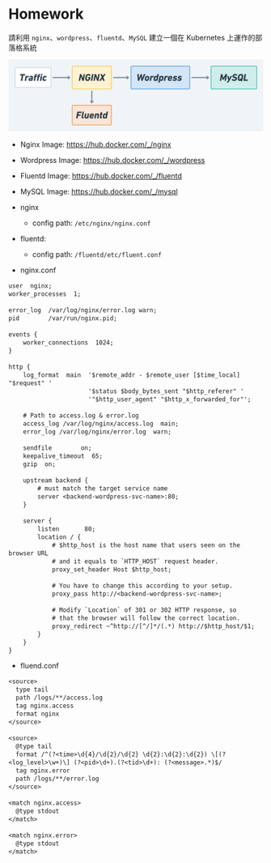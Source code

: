 # Homework

請利用 `nginx`、`wordpress`、`fluentd`、`MySQL` 建立一個在 Kubernetes 上運作的部落格系統

![](assets/example.png)

* Nginx Image: https://hub.docker.com/_/nginx
* Wordpress Image: https://hub.docker.com/_/wordpress
* Fluentd Image: https://hub.docker.com/_/fluentd
* MySQL Image: https://hub.docker.com/_/mysql

* nginx
  * config path: `/etc/nginx/nginx.conf`

* fluentd:
  * config path: `/fluentd/etc/fluent.conf`

* nginx.conf
```
user  nginx;
worker_processes  1;

error_log  /var/log/nginx/error.log warn;
pid        /var/run/nginx.pid;

events {
    worker_connections  1024;
}

http {
    log_format  main  '$remote_addr - $remote_user [$time_local] "$request" '
                      '$status $body_bytes_sent "$http_referer" '
                      '"$http_user_agent" "$http_x_forwarded_for"';

    # Path to access.log & error.log
    access_log /var/log/nginx/access.log  main;
    error_log /var/log/nginx/error.log  warn;

    sendfile        on;
    keepalive_timeout  65;
    gzip  on;

    upstream backend {
        # must match the target service name
        server <backend-wordpress-svc-name>:80;
    }

    server {
        listen       80;
        location / {
            # $http_host is the host name that users seen on the browser URL
            # and it equals to `HTTP_HOST` request header.
            proxy_set_header Host $http_host;

            # You have to change this according to your setup.
            proxy_pass http://<backend-wordpress-svc-name>;

            # Modify `Location` of 301 or 302 HTTP response, so
            # that the browser will follow the correct location.
            proxy_redirect ~^http://[^/]*/(.*) http://$http_host/$1;
        }
    }
}
```

* fluend.conf
```
<source>
  type tail
  path /logs/**/access.log
  tag nginx.access
  format nginx
</source>

<source>
  @type tail
  format /^(?<time>\d{4}/\d{2}/\d{2} \d{2}:\d{2}:\d{2}) \[(?<log_level>\w+)\] (?<pid>\d+).(?<tid>\d+): (?<message>.*)$/
  tag nginx.error
  path /logs/**/error.log
</source>

<match nginx.access>
  @type stdout
</match>

<match nginx.error>
  @type stdout
</match>
```